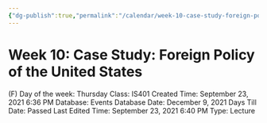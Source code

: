 ```yaml
---
{"dg-publish":true,"permalink":"/calendar/week-10-case-study-foreign-policy-of-the-united-states/"}
---
```


# Week 10: Case Study: Foreign Policy of the United States

(F) Day of the week: Thursday
Class: IS401
Created Time: September 23, 2021 6:36 PM
Database: Events Database
Date: December 9, 2021
Days Till Date: Passed
Last Edited Time: September 23, 2021 6:40 PM
Type: Lecture